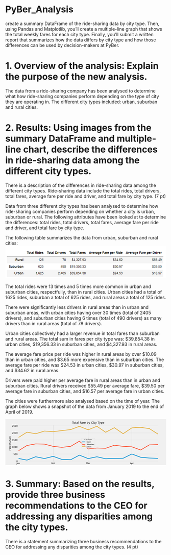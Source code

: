 # PyBer_Analysis

create a summary DataFrame of the ride-sharing data by city type. Then, using Pandas and Matplotlib, you’ll create a multiple-line graph that shows the total weekly fares for each city type. Finally, you’ll submit a written report that summarizes how the data differs by city type and how those differences can be used by decision-makers at PyBer.


# 1. Overview of the analysis: Explain the purpose of the new analysis.
The data from a ride-sharing company has been analysed to determine what how ride-sharing companies perform depending on the type of city they are operating in. The different city types included: urban, suburban and rural cities.

# 2. Results: Using images from the summary DataFrame and multiple-line chart, describe the differences in ride-sharing data among the different city types.
There is a description of the differences in ride-sharing data among the different city types. 
Ride-sharing data include the total rides, total drivers, total fares, average fare per ride and driver, and total fare by city type. (7 pt)

Data from three different city types has been analysed to determine how ride-sharing companies perform depending on whether a city is urban, suburban or rural. The following attributes have been looked at to determine the differences: total rides, total drivers, total fares, average fare per ride and driver, and total fare by city type. 

The following table summarizes the data from urban, suburban and rural cities:
![Ride-Sharing Data based on City Type](Resources/data_tableset.PNG)

The total rides were 13 times and 5 times more common in urban and suburban cities, respectfully, than in rural cities. Urban cities had a total of 1625 rides, suburban a total of 625 rides, and rural areas a total of 125 rides.  

There were significantly less drivers in rural areas than in urban and suburban areas, with urban cities having over 30 times (total of 2405 drivers), and suburban cities having 6 times (total of 490 drivers) as many drivers than in rural areas (total of 78 drivers). 

Urban cities collectively had a larger revenue in total fares than suburban and rural areas. The total sum in fares per city type was: $39,854.38 in urban cities, $19,356.33 in suburban cities, and $4,327.93 in rural areas. 

The average fare price per ride was higher in rural areas by over $10.09 than in urban cities, and $3.65 more expensive than in suburban cities. The average fare per ride was $24.53 in urban cities, $30.97 in suburban cities, and $34.62 in rural areas. 

Drivers were paid higher per average fare in rural areas than in urban and suburban cities. Rural drivers received $55.49 per average fare, $39.50 per average fare in suburban cities, and $16.57 per average fare in urban cities.

The cities were furthermore also analysed based on the time of year. The graph below shows a snapshot of the data from January 2019 to the end of April of 2019. 

![Ride-Sharing Data from January to April 2019](analysis/PyBer_fare_summary.PNG)

# 3. Summary: Based on the results, provide three business recommendations to the CEO for addressing any disparities among the city types.
There is a statement summarizing three business recommendations to the CEO for addressing any disparities among the city types. (4 pt)



